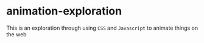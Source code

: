 # animation-exploration

This is an exploration through using `CSS` and `Javascript` to animate things on the web
